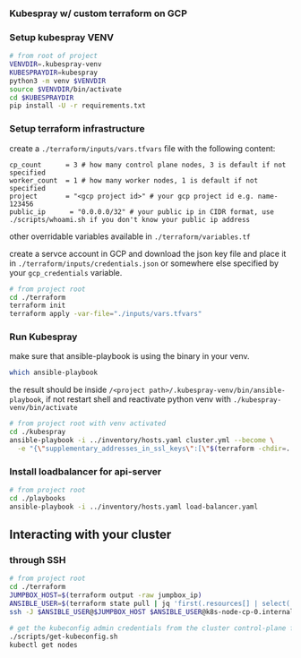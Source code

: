### Kubespray w/ custom terraform on GCP

### Setup kubespray VENV
```bash
# from root of project
VENVDIR=.kubespray-venv
KUBESPRAYDIR=kubespray
python3 -m venv $VENVDIR
source $VENVDIR/bin/activate
cd $KUBESPRAYDIR
pip install -U -r requirements.txt
```

### Setup terraform infrastructure

create a `./terraform/inputs/vars.tfvars` file with the following content:
```hcl
cp_count      = 3 # how many control plane nodes, 3 is default if not specified
worker_count  = 1 # how many worker nodes, 1 is default if not specified
project       = "<gcp project id>" # your gcp project id e.g. name-123456
public_ip      = "0.0.0.0/32" # your public ip in CIDR format, use ./scripts/whoami.sh if you don't know your public ip address
```
other overridable variables available in `./terraform/variables.tf`

create a servce account in GCP and download the json key file and place it in `./terraform/inputs/credentials.json` or
somewhere else specified by your `gcp_credentials` variable.

```bash
# from project root
cd ./terraform
terraform init
terraform apply -var-file="./inputs/vars.tfvars"
```

### Run Kubespray
make sure that ansible-playbook is using the binary in your venv.
```bash
which ansible-playbook
```
the result should be inside `/<project path>/.kubespray-venv/bin/ansible-playbook`, if not restart shell and reactivate 
python venv with `./kubespray-venv/bin/activate`

```bash
# from project root with venv activated
cd ./kubespray
ansible-playbook -i ../inventory/hosts.yaml cluster.yml --become \
  -e "{\"supplementary_addresses_in_ssl_keys\":[\"$(terraform -chdir=../terraform output -raw jumpbox_ip)\"]}"
```

### Install loadbalancer for api-server
```bash
# from project root
cd ./playbooks
ansible-playbook -i ../inventory/hosts.yaml load-balancer.yaml
```

## Interacting with your cluster

### through SSH
```bash
# from project root
cd ./terraform
JUMPBOX_HOST=$(terraform output -raw jumpbox_ip)
ANSIBLE_USER=$(terraform state pull | jq 'first(.resources[] | select(.type=="ansible_host")).instances[0].attributes.variables.ansible_user' -r)
ssh -J $ANSIBLE_USER@$JUMPBOX_HOST $ANSIBLE_USER@k8s-node-cp-0.internal.

# get the kubeconfig admin credentials from the cluster control-plane for kubectl, from project root
./scripts/get-kubeconfig.sh
kubectl get nodes
```


